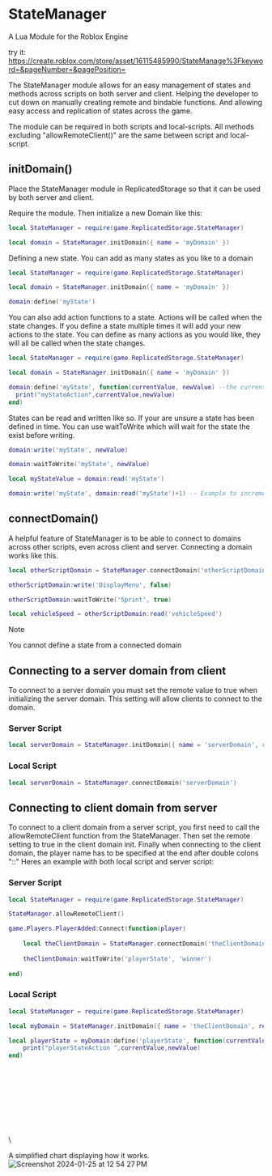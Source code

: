# StateManager
A Lua Module for the Roblox Engine

try it: https://create.roblox.com/store/asset/16115485990/StateManage%3Fkeyword=&pageNumber=&pagePosition=

The StateManager module allows for an easy management of states and methods across scripts on both server and client.
Helping the developer to cut down on manually creating remote and bindable functions. And allowing easy access and replication of states across the game.

The module can be required in both scripts and local-scripts. All methods excluding "allowRemoteClient()" are the same between script and local-script.

## initDomain()

Place the StateManager module in ReplicatedStorage so that it can be used by both server and client.

Require the module. Then initialize a new Domain like this:

```lua
local StateManager = require(game.ReplicatedStorage.StateManager)

local domain = StateManager.initDomain({ name = 'myDomain' })

```

Defining a new state. You can add as many states as you like to a domain

```lua
local StateManager = require(game.ReplicatedStorage.StateManager)

local domain = StateManager.initDomain({ name = 'myDomain' })

domain:define('myState')

```

You can also add action functions to a state. Actions will be called when the state changes. If you define a state multiple times it will add your new actions to the state. You can define as many actions as you would like, they will all be called when the state changes.

```lua
local StateManager = require(game.ReplicatedStorage.StateManager)

local domain = StateManager.initDomain({ name = 'myDomain' })

domain:define('myState', function(currentValue, newValue) --the currentValue and the newValue of the state will be passed in
  print("myStateAction",currentValue,newValue)
end)

```

States can be read and written like so. If your are unsure a state has been defined in time. You can use waitToWrite which will wait for the state the exist before writing.

```lua
domain:write('myState', newValue)

domain:waitToWrite('myState', newValue)

local myStateValue = domain:read('myState')

domain:write('myState', domain:read('myState')+1) -- Example to increment a state value

```

## connectDomain()

A helpful feature of StateManager is to be able to connect to domains across other scripts, even across client and server.
Connecting a domain works like this.

```lua
local otherScriptDomain = StateManager.connectDomain('otherScriptDomain')

otherScriptDomain:write('DisplayMenu', false)

otherScriptDomain:waitToWrite('Sprint', true)

local vehicleSpeed = otherScriptDomain:read('vehicleSpeed')

```
>[!NOTE]
> You cannot define a state from a connected domain

## Connecting to a server domain from client

To connect to a server domain you must set the remote value to true when initializing the server domain. This setting will allow clients to connect to the domain.

### Server Script
```lua
local serverDomain = StateManager.initDomain({ name = 'serverDomain', remote = true })
```
### Local Script
```lua
local serverDomain = StateManager.connectDomain('serverDomain')
```

## Connecting to client domain from server

To connect to a client domain from a server script, you first need to call the allowRemoteClient function from the StateManager.
Then set the remote setting to true in the client domain init.
Finally when connecting to the client domain, the player name has to be specified at the end after double colons "::"
Heres an example with both local script and server script:

### Server Script
```lua
local StateManager = require(game.ReplicatedStorage.StateManager)

StateManager.allowRemoteClient()

game.Players.PlayerAdded:Connect(function(player)
	
	local theClientDomain = StateManager.connectDomain('theClientDomain::'..player.Name)
	
	theClientDomain:waitToWrite('playerState', 'winner')
	
end)

```
### Local Script
```lua
local StateManager = require(game.ReplicatedStorage.StateManager)

local myDomain = StateManager.initDomain({ name = 'theClientDomain', remote = true }) --remember to set remote to true

local playerState = myDomain:define('playerState', function(currentValue, newValue)
	print("playerStateAction ",currentValue,newValue)
end)

```

\
\
\
\
\
\
\
\
\




A simplified chart displaying how it works.
![Screenshot 2024-01-25 at 12 54 27 PM](https://github.com/NoahSpencerCode/StateManager/assets/84402734/44ec9208-d0da-4f86-b0ac-ba731e207049)
